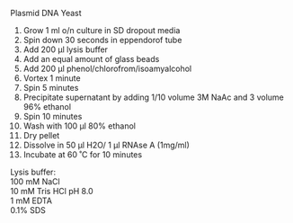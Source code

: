Plasmid DNA Yeast

 1. Grow 1 ml o/n culture in SD dropout media 
 2. Spin down 30 seconds in eppendorof tube 
 3. Add 200 µl lysis buffer 
 4. Add an equal amount of glass beads
 5. Add 200 µl phenol/chlorofrom/isoamyalcohol
 6. Vortex 1 minute
 7. Spin 5 minutes
 8. Precipitate supernatant by adding 1/10 volume 3M NaAc and 3 volume 96% ethanol
 9. Spin 10 minutes
10. Wash with 100 µl 80% ethanol
11. Dry pellet
12. Dissolve in 50 µl H2O/ 1 µl RNAse A (1mg/ml)
13. Incubate at 60 ˚C for 10 minutes


Lysis buffer:   
  100 mM NaCl   
  10 mM Tris HCl pH 8.0   
  1 mM EDTA   
  0.1% SDS    
